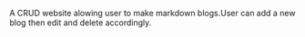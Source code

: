 A CRUD website alowing user to make markdown blogs.User can add a new blog then edit and delete accordingly.
